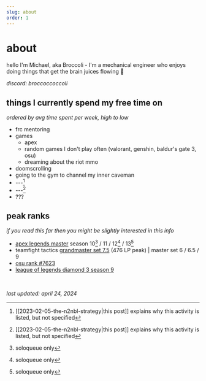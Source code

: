 ```yaml
---
slug: about
order: 1
---
```


# about

hello I'm Michael, aka Broccoli - I'm a mechanical engineer who enjoys doing things that get the brain juices flowing :slightly_smiling_face:


*discord: broccoccoccoli*


## things I currently spend my free time on
*ordered by avg time spent per week, high to low*
- frc mentoring
- games
    - apex
    - random games I don't play often (valorant, genshin, baldur's gate 3, osu)
    - dreaming about the riot mmo
- doomscrolling
- going to the gym to channel my inner caveman
- ---[^1] <!--vl-->
- ---[^1] <!--bp-->
- ???


## peak ranks
*if you read this far then you might be slightly interested in this info*
- [apex legends master](images/apexrank.png) season 10[^2] / 11 / 12[^2] / 13[^2] 
- teamfight tactics [grandmaster set 7.5](images/tftrank.png) (476 LP peak) | master set 6 / 6.5 / 9
- [osu rank \#7623](https://osu.ppy.sh/users/5870537) 
- [league of legends diamond 3 season 9](https://www.op.gg/summoners/na/Broccoli%20TFT)

&nbsp;

*last updated: april 24, 2024*


[^1]: [[2023-02-05-the-n2nbl-strategy|this post]] explains why this activity is listed, but not specified
[^2]: soloqueue only